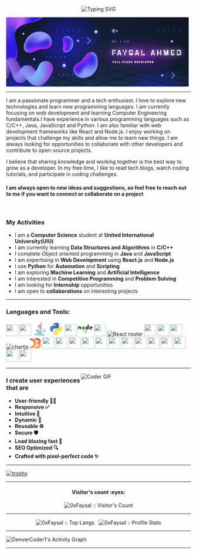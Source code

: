 <p align="center"><img src="https://readme-typing-svg.herokuapp.com?font=Fira+Code&weight=500&size=30&duration=3000&pause=1000&color=F7F7F7&background=0D1117&center=true&vCenter=true&width=600&height=100&lines=Hello+World!;I'm+Faysal+Ahmed;Welcome+to+my+GitHub+Profile!" alt="Typing SVG" /></p>
<p align="center">

<img align="center" src="image/banner.png" alt="0xFaysal" />
</p>

---

I am a passionate programmer and a tech enthusiast. I love to explore new technologies and learn new programming languages. I am currently focusing on web development and learning Computer Engineering fundamentals.I have experience in various programming languages such as C/C++, Java, JavaScript and Python. I am also familiar with web development frameworks like React and Node.js. I enjoy working on projects that challenge my skills and allow me to learn new things. I am always looking for opportunities to collaborate with other developers and contribute to open-source projects.

I believe that sharing knowledge and working together is the best way to grow as a developer. In my free time, I like to read tech blogs, watch coding tutorials, and participate in coding challenges.

#### I am always open to new ideas and suggestions, so feel free to reach out to me if you want to connect or collaborate on a project

<br>

### My Activities

- I am a **Computer Science** student at **United International University(UIU)**
- I am currently learning **Data Structures and Algorithms** in **C/C++**
- I complete Object oriented programming in **Java** and **JavaScript**
- I am expertising in **Web Development** using **React.js** and **Node.js**
- I use **Python** for **Automation** and **Scripting**
- I am exploring **Machine Learning** and **Artificial Intelligence**
- I am interested in **Competitive Programming** and **Problem Solving**
- I am looking for **Internship** opportunities
- I am open to **collaborations** on interesting projects

---
<h3 align="left">Languages and Tools:</h3>

<img height="32" width="32" src="https://cdn.simpleicons.org/c" />
<img height="32" width="32" src="https://cdn.simpleicons.org/cplusplus" />
 <img src="https://raw.githubusercontent.com/devicons/devicon/master/icons/java/java-original.svg" alt="java" width="40" height="40"/>
  <img src="https://raw.githubusercontent.com/devicons/devicon/master/icons/python/python-original.svg" alt="python" width="40" height="40"/>
  <img height="32" width="32" src="https://cdn.simpleicons.org/javascript" />
     <img src="https://raw.githubusercontent.com/devicons/devicon/master/icons/nodejs/nodejs-original-wordmark.svg" alt="nodejs" width="40" height="40"/>
     <img height="32" width="32" src="https://cdn.simpleicons.org/react" />
<img height="32" width="32" src="https://cdn.simpleicons.org/reactrouter" alt="React router" title="React router" />
<img height="32" width="32" src="https://cdn.simpleicons.org/express/000/fff" />

<img height="32" width="32" src="https://cdn.simpleicons.org/firebase" />
<img height="32" width="32" src="https://cdn.simpleicons.org/mongodb" />
<img src="https://www.chartjs.org/media/logo-title.svg" alt="chartjs" width="40" height="40"/>
 <img src="https://raw.githubusercontent.com/devicons/devicon/master/icons/d3js/d3js-original.svg" alt="d3js" width="30" height="30"/>
<img height="32" width="32" src="https://cdn.simpleicons.org/html5" />
<img height="32" width="32" src="https://cdn.simpleicons.org/css" />

<img height="32" width="32" src="https://cdn.simpleicons.org/tailwindcss" />
<img height="32" width="32" src="https://cdn.simpleicons.org/bootstrap" />
<img height="32" width="32" src="https://cdn.simpleicons.org/sass" />
<img height="32" width="32" src="https://cdn.simpleicons.org/daisyui" />
<img height="32" width="32" src="https://cdn.simpleicons.org/githubcopilot/000/fff" />

<img height="32" width="32" src="https://cdn.simpleicons.org/git" />
<img height="32" width="32" src="https://cdn.simpleicons.org/github/000/fff" />
<img height="32" width="32" src="https://cdn.simpleicons.org/figma" />

 <img height="32" width="32" src="https://cdn.simpleicons.org/canva" />
<img height="32" width="32" src="https://cdn.simpleicons.org/intellijidea/000/fff" />
<img height="32" width="32" src="https://cdn.simpleicons.org/pycharm/000/fff" />

<!-- <img height="32" width="32" src="https://cdn.simpleicons.org/node.js" /> -->
<!-- <img height="32" width="32" src="https://cdn.simpleicons.org/python" /> -->

<!---
0xFaysal/0xFaysal is a ✨ special ✨ repository because its `README.md` (this file) appears on your GitHub profile.
You can click the Preview link to take a look at your changes.
--->
<!-- <p><img align="left" src="https://github-readme-stats.vercel.app/api/top-langs?username=0xFaysal&show_icons=true&locale=en&layout=compact" alt="0xFaysal" /></p>
<p>&nbsp;<img align="center" src="https://github-readme-stats.vercel.app/api?username=0xFaysal&show_icons=true&locale=en" alt="0xFaysal" /></p> -->

---

<img align="right" src="https://media.giphy.com/media/SWoSkN6DxTszqIKEqv/giphy.gif" alt="Coder GIF" width="300">

### I create user experiences that are

- **User-friendly 👩‍💻**
- **Responsive ✅**
- **Intuitive 🤩**
- **Dynamic 🧬**
- **Reusable ♻️**
- **Secure 🛡️**
- **Load blazing fast 🚀**
- **SEO Optimized 🔍**
- **Crafted with pixel-perfect code ✨**

---

[![trophy](https://github-profile-trophy.vercel.app/?username=0xFaysal&title=-Stars,-Followers,-Reviews,-Issues&theme=darkhub)](https://github.com/ryo-ma/github-profile-trophy)

---

<h4 align="center">Visitor's count :eyes:</h4>

<p align="center"><img src="https://profile-counter.glitch.me/{0xFaysal}/count.svg" alt="0xFaysal :: Visitor's Count" /></p>

---

<p align="center"><img align="center" src="https://github-readme-stats.vercel.app/api/top-langs/?username=0xFaysal&langs_count=10&theme=tokyonight&layout=compact" alt="0xFaysal :: Top Langs" />
  &nbsp;
<img align="center" src="https://github-readme-stats.vercel.app/api?username=0xFaysal&show_icons=true&theme=synthwave" alt="0xFaysal :: Profile Stats" /></p>

---

  <p><img alt="DenverCoder1's Activity Graph" src="https://github-readme-activity-graph.vercel.app/graph/?username=0xFaysal&bg_color=1F222E&color=F8D866&line=F85D7F&point=FFFFFF&hide_border=true" /></p>

---
